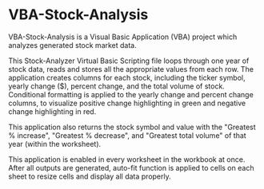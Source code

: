 # VBA-Stock-Analysis

VBA-Stock-Analysis is a Visual Basic Application (VBA) project which analyzes generated stock market data. 

This Stock-Analyzer Virtual Basic Scripting file loops through one year of stock data, reads and stores all the appropriate values from each row. The application creates columns for each stock, including the ticker symbol, yearly change ($), percent change, and the total volume of stock. Conditional formatting is applied to the yearly change and percent change columns, to visualize positive change highlighting in green and negative change highlighting in red. 

This application also returns the stock symbol and value with the "Greatest % increase", "Greatest % decrease", and "Greatest total volume" of that year (within the worksheet). 

This application is enabled in every worksheet in the workbook at once. After all outputs are generated, auto-fit function is applied to cells on each sheet to resize cells and display all data properly.
